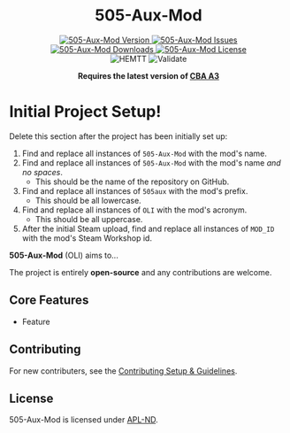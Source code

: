 <!-- If you want to make changes to this README, you need to also modify the README.md in the docs folder as well -->

<h1 align="center">505-Aux-Mod</h1>
<p align="center">
    <a href="https://github.com/DartsArmaMods/505-Aux-Mod/releases/latest">
        <img src="https://img.shields.io/badge/Version-2.11.1-blue?style=flat-square" alt="505-Aux-Mod Version">
    </a>
    <a href="https://github.com/DartsArmaMods/505-Aux-Mod/issues">
        <img src="https://img.shields.io/github/issues-raw/DartsArmaMods/505-Aux-Mod.svg?style=flat-square&label=Issues" alt="505-Aux-Mod Issues">
    </a>
    <a href="https://steamcommunity.com/sharedfiles/filedetails/?id=MOD_ID">
        <img src="https://img.shields.io/steam/downloads/MOD_ID.svg?style=flat-square&label=Downloads" alt="505-Aux-Mod Downloads">
    </a>
    <a href="https://github.com/DartsArmaMods/505-Aux-Mod/blob/master/LICENSE">
        <img src="https://img.shields.io/badge/License-APL ND-red?style=flat-square" alt="505-Aux-Mod License">
    </a>
    <br>
    <img src="https://img.shields.io/github/actions/workflow/status/DartsArmaMods/505-Aux-Mod/hemtt.yml?style=flat-square&label=HEMTT" alt="HEMTT">
    <img src="https://img.shields.io/github/actions/workflow/status/DartsArmaMods/505-Aux-Mod/arma.yml?style=flat-square&label=Validate" alt="Validate">
</p>

<p align="center">
    <b>Requires the latest version of <a href="https://github.com/CBATeam/CBA_A3/releases/latest">CBA A3</a></b>
</p>

# Initial Project Setup!
Delete this section after the project has been initially set up:
1. Find and replace all instances of `505-Aux-Mod` with the mod's name.
2. Find and replace all instances of `505-Aux-Mod` with the mod's name *and no spaces*.
   - This should be the name of the repository on GitHub.
3. Find and replace all instances of `505aux` with the mod's prefix.
   - This should be all lowercase.
4. Find and replace all instances of `OLI` with the mod's acronym.
   - This should be all uppercase.
5. After the initial Steam upload, find and replace all instances of `MOD_ID` with the mod's Steam Workshop id.

**505-Aux-Mod** (OLI) aims to...

The project is entirely **open-source** and any contributions are welcome.

## Core Features
- Feature

## Contributing
For new contributers, see the [Contributing Setup & Guidelines](./.github/CONTRIBUTING.md).

## License
505-Aux-Mod is licensed under [APL-ND](./LICENSE.md).